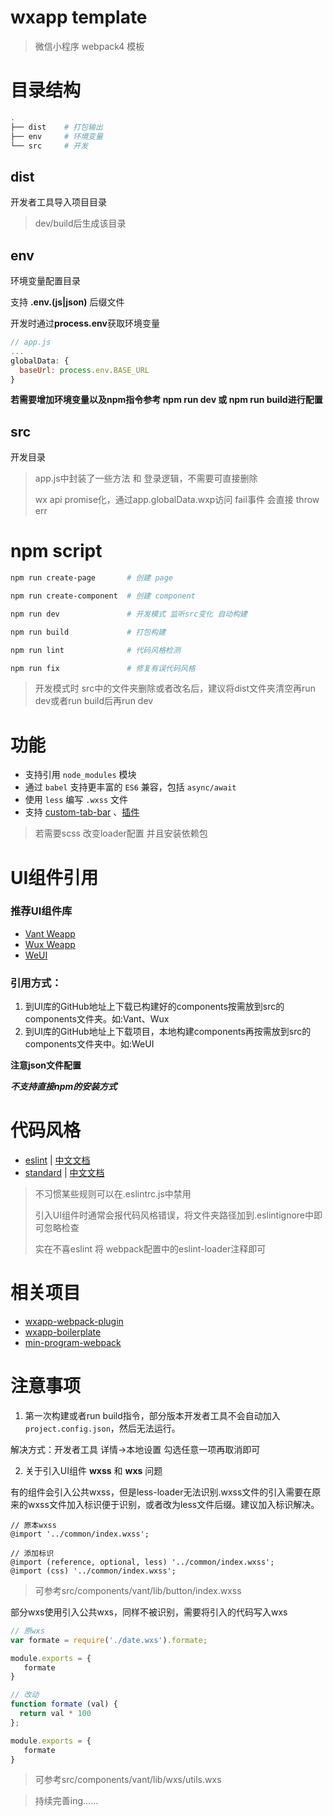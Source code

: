 # wxapp template

> 微信小程序 webpack4 模板

# 目录结构

``` bash
.
├── dist    # 打包输出
├── env     # 环境变量
└── src     # 开发
```

## dist

开发者工具导入项目目录

> dev/build后生成该目录

## env

环境变量配置目录

支持 **.env.(js|json)** 后缀文件

开发时通过**process.env**获取环境变量

``` js
// app.js
...
globalData: {
  baseUrl: process.env.BASE_URL
}
```
**若需要增加环境变量以及npm指令参考 npm run dev 或 npm run build进行配置**

## src

开发目录

> app.js中封装了一些方法 和 登录逻辑，不需要可直接删除
>
> wx api promise化，通过app.globalData.wxp访问 fail事件 会直接 throw err

# npm script

``` bash
npm run create-page       # 创建 page

npm run create-component  # 创建 component

npm run dev               # 开发模式 监听src变化 自动构建

npm run build             # 打包构建

npm run lint              # 代码风格检测

npm run fix               # 修复有误代码风格
```
> 开发模式时 src中的文件夹删除或者改名后，建议将dist文件夹清空再run dev或者run build后再run dev

# 功能

- 支持引用 `node_modules` 模块
- 通过 `babel` 支持更丰富的 `ES6` 兼容，包括 `async/await`
- 使用 `less` 编写 `.wxss` 文件
- 支持 [custom-tab-bar](https://developers.weixin.qq.com/miniprogram/dev/framework/ability/custom-tabbar.html) 、[插件](https://developers.weixin.qq.com/miniprogram/dev/framework/plugin/)

> 若需要scss 改变loader配置 并且安装依赖包

# UI组件引用

### 推荐UI组件库

- [Vant Weapp](https://github.com/youzan/vant-weapp)
- [Wux Weapp](https://github.com/wux-weapp/wux-weapp)
- [WeUI](https://github.com/wechat-miniprogram/weui-miniprogram)

###  引用方式：

1. 到UI库的GitHub地址上下载已构建好的components按需放到src的components文件夹。如:Vant、Wux
2. 到UI库的GitHub地址上下载项目，本地构建components再按需放到src的components文件夹中。如:WeUI

**注意json文件配置**

***不支持直接npm的安装方式***

# 代码风格
- [eslint](https://github.com/eslint/eslint) | [中文文档](https://cn.eslint.org/)
- [standard](https://github.com/feross/standard) | [中文文档](https://standardjs.com/readme-zhcn.html)

> 不习惯某些规则可以在.eslintrc.js中禁用
>
> 引入UI组件时通常会报代码风格错误，将文件夹路径加到.eslintignore中即可忽略检查
>
> 实在不喜eslint 将 webpack配置中的eslint-loader注释即可

# 相关项目

- [wxapp-webpack-plugin](https://github.com/Cap32/wxapp-webpack-plugin)
- [wxapp-boilerplate](https://github.com/cantonjs/wxapp-boilerplate)
- [min-program-webpack](https://github.com/XLinzexin/min-program-webpack)

# 注意事项

1. 第一次构建或者run build指令，部分版本开发者工具不会自动加入`project.config.json`，然后无法运行。

解决方式：开发者工具  详情->本地设置  勾选任意一项再取消即可

2. 关于引入UI组件 **wxss** 和 **wxs** 问题

有的组件会引入公共wxss，但是less-loader无法识别.wxss文件的引入需要在原来的wxss文件加入标识便于识别，或者改为less文件后缀。建议加入标识解决。

```less
// 原本wxss
@import '../common/index.wxss';

// 添加标识
@import (reference, optional, less) '../common/index.wxss';
@import (css) '../common/index.wxss';
```

> 可参考src/components/vant/lib/button/index.wxss

部分wxs使用引入公共wxs，同样不被识别，需要将引入的代码写入wxs

```js
// 原wxs
var formate = require('./date.wxs').formate;

module.exports = {
   formate
}

// 改动
function formate (val) {
  return val * 100
};

module.exports = {
   formate
}
```

> 可参考src/components/vant/lib/wxs/utils.wxs

> 持续完善ing......
